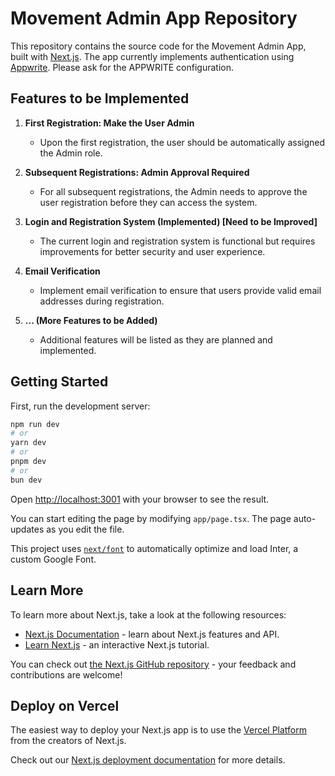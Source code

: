 # Movement Admin App Repository

This repository contains the source code for the Movement Admin App, built with [Next.js](https://nextjs.org/). The app currently implements authentication using [Appwrite](https://appwrite.io/). Please ask for the APPWRITE configuration.

## Features to be Implemented

1. **First Registration: Make the User Admin**

   - Upon the first registration, the user should be automatically assigned the Admin role.

2. **Subsequent Registrations: Admin Approval Required**

   - For all subsequent registrations, the Admin needs to approve the user registration before they can access the system.

3. **Login and Registration System (Implemented) [Need to be Improved]**

   - The current login and registration system is functional but requires improvements for better security and user experience.

4. **Email Verification**

   - Implement email verification to ensure that users provide valid email addresses during registration.

5. **... (More Features to be Added)**
   - Additional features will be listed as they are planned and implemented.

## Getting Started

First, run the development server:

```bash
npm run dev
# or
yarn dev
# or
pnpm dev
# or
bun dev
```

Open [http://localhost:3001](http://localhost:3001) with your browser to see the result.

You can start editing the page by modifying `app/page.tsx`. The page auto-updates as you edit the file.

This project uses [`next/font`](https://nextjs.org/docs/basic-features/font-optimization) to automatically optimize and load Inter, a custom Google Font.

## Learn More

To learn more about Next.js, take a look at the following resources:

- [Next.js Documentation](https://nextjs.org/docs) - learn about Next.js features and API.
- [Learn Next.js](https://nextjs.org/learn) - an interactive Next.js tutorial.

You can check out [the Next.js GitHub repository](https://github.com/vercel/next.js/) - your feedback and contributions are welcome!

## Deploy on Vercel

The easiest way to deploy your Next.js app is to use the [Vercel Platform](https://vercel.com/new?utm_medium=default-template&filter=next.js&utm_source=create-next-app&utm_campaign=create-next-app-readme) from the creators of Next.js.

Check out our [Next.js deployment documentation](https://nextjs.org/docs/deployment) for more details.
